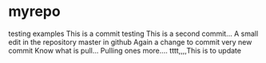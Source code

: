 myrepo
======
testing examples
This is a commit testing
This  is a second commit...
A small edit in the repository master in github
Again a change to commit
very new commit
Know what is pull...
Pulling ones more....
tttt,,,,This is to update
